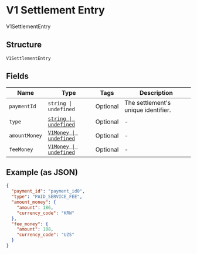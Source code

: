 
# V1 Settlement Entry

V1SettlementEntry

## Structure

`V1SettlementEntry`

## Fields

| Name | Type | Tags | Description |
|  --- | --- | --- | --- |
| `paymentId` | `string \| undefined` | Optional | The settlement's unique identifier. |
| `type` | [`string \| undefined`](/doc/models/v1-settlement-entry-type.md) | Optional | - |
| `amountMoney` | [`V1Money \| undefined`](/doc/models/v1-money.md) | Optional | - |
| `feeMoney` | [`V1Money \| undefined`](/doc/models/v1-money.md) | Optional | - |

## Example (as JSON)

```json
{
  "payment_id": "payment_id0",
  "type": "PAID_SERVICE_FEE",
  "amount_money": {
    "amount": 186,
    "currency_code": "KRW"
  },
  "fee_money": {
    "amount": 108,
    "currency_code": "UZS"
  }
}
```

